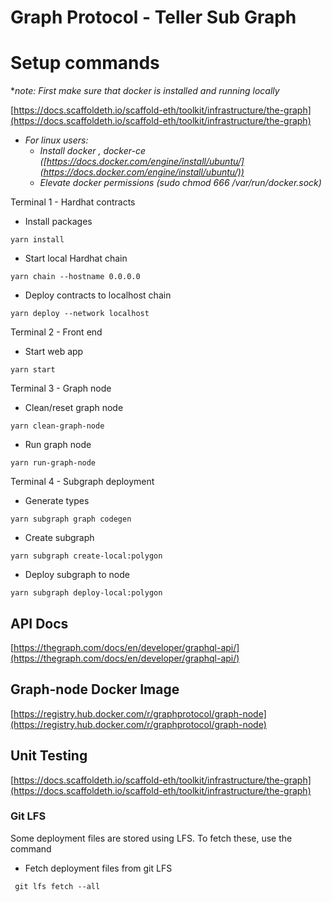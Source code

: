 # Graph Protocol - Teller Sub Graph

# Setup commands

**note: First make sure that docker is installed and running locally*

[https://docs.scaffoldeth.io/scaffold-eth/toolkit/infrastructure/the-graph](https://docs.scaffoldeth.io/scaffold-eth/toolkit/infrastructure/the-graph)

- *For linux users:*
    - *Install docker , docker-ce  ([https://docs.docker.com/engine/install/ubuntu/](https://docs.docker.com/engine/install/ubuntu/))*
    - *Elevate docker permissions (sudo chmod 666 /var/run/docker.sock)*

Terminal 1 - Hardhat contracts
- Install packages
```
yarn install
```
- Start local Hardhat chain
```
yarn chain --hostname 0.0.0.0
```
- Deploy contracts to localhost chain
```
yarn deploy --network localhost
```

Terminal 2 - Front end
- Start web app
```
yarn start
```

Terminal 3 - Graph node
- Clean/reset graph node
```
yarn clean-graph-node
```
- Run graph node
```
yarn run-graph-node
```

Terminal 4 - Subgraph deployment

- Generate types
```
yarn subgraph graph codegen
```
- Create subgraph
```
yarn subgraph create-local:polygon
```
- Deploy subgraph to node
```
yarn subgraph deploy-local:polygon
```

## API Docs

[https://thegraph.com/docs/en/developer/graphql-api/](https://thegraph.com/docs/en/developer/graphql-api/)

## Graph-node Docker Image

[https://registry.hub.docker.com/r/graphprotocol/graph-node](https://registry.hub.docker.com/r/graphprotocol/graph-node)

## Unit Testing

[https://docs.scaffoldeth.io/scaffold-eth/toolkit/infrastructure/the-graph](https://docs.scaffoldeth.io/scaffold-eth/toolkit/infrastructure/the-graph)


### Git LFS 
Some deployment files are stored using LFS.  To fetch these, use the command 

- Fetch deployment files from git LFS 
```
 git lfs fetch --all

```
